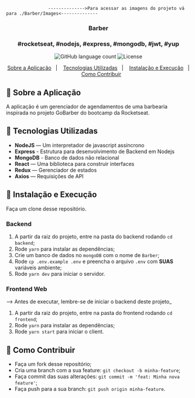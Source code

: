                     -------------->Para acessar as imagens do projeto vá para ./Barber/Images<--------------

<h3 align="center">
  Barber
</h3>

<h3 align="center">
  #rocketseat, #nodejs, #express, #mongodb, #jwt, #yup
</h3>

<p align="center">
  <img alt="GitHub language count" src="https://img.shields.io/github/languages/count/rocketseat/bootcamp-gostack-desafio-01?color=%2304D361">

  <img alt="License" src="https://img.shields.io/badge/license-MIT-%2304D361">

</p>

<p align="center">
  <a href="#rocket-sobre-a-aplicação">Sobre a Aplicação</a>&nbsp;&nbsp;&nbsp;|&nbsp;&nbsp;&nbsp;
  <a href="#rocket-tecnologias-utilizadas">Tecnologias Utilizadas</a>&nbsp;&nbsp;&nbsp;|&nbsp;&nbsp;&nbsp;
  <a href="#rocket-instalação-e-execução"> Instalação e Execução</a>&nbsp;&nbsp;&nbsp;|&nbsp;&nbsp;&nbsp;
   <a href="#rocket-como-contribuir">Como Contribuir</a>
</p>

## :rocket: Sobre a Aplicação

A aplicação é um gerenciador de agendamentos de uma barbearia inspirada no projeto GoBarber do bootcamp da Rocketseat.

## :rocket: Tecnologias Utilizadas
- **NodeJS** — Um interpretador de javascript assíncrono
- **Express** - Estrutura para desenvolvimento de Backend em Nodejs
- **MongoDB** - Banco de dados não relacional
- **React** — Uma biblioteca para construir interfaces
- **Redux** — Gerenciador de estados
- **Axios** — Requisições de API

## :rocket: Instalação e Execução

Faça um clone desse repositório.

### Backend

1. A partir da raiz do projeto, entre na pasta do backend rodando `cd backend`;
2. Rode `yarn` para instalar as dependências;
3. Crie um banco de dados no `mongoDB` com o nome de `Barber`;
4. Rode `cp .env.example .env` e preencha o arquivo `.env` com **SUAS** variáveis ambiente;
6. Rode `yarn dev` para iniciar o servidor.

### Frontend Web

--> Antes de executar, lembre-se de iniciar o backend deste projeto_

1. A partir da raiz do projeto, entre na pasta do frontend rodando `cd frontend`;
2. Rode `yarn` para instalar as dependências;
3. Rode `yarn start` para iniciar o client.


## :rocket: Como Contribuir

- Faça um fork desse repositório;
- Cria uma branch com a sua feature: `git checkout -b minha-feature`;
- Faça commit das suas alterações: `git commit -m 'feat: Minha nova feature'`;
- Faça push para a sua branch: `git push origin minha-feature`.
